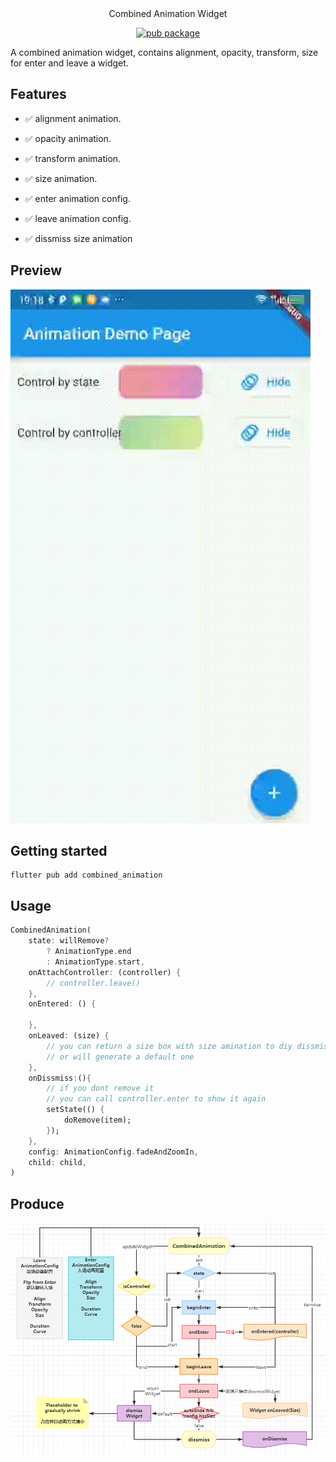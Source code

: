 <center>Combined Animation Widget</center>

<center>

[![pub package](https://img.shields.io/pub/v/combined_animation.svg)](https://pub.dartlang.org/packages/combined_animation)

</center>

A combined animation widget, contains alignment, opacity, transform, size for enter and leave a widget.

## Features

- ✅ alignment animation.
- ✅ opacity animation.
- ✅ transform animation.
- ✅ size animation.

- ✅ enter animation config.
- ✅ leave animation config.

- ✅ dissmiss size animation

## Preview

![preview](preview/preview.gif "preview")

## Getting started

```shell
flutter pub add combined_animation
```

## Usage

```dart
CombinedAnimation(
    state: willRemove?
        ? AnimationType.end
        : AnimationType.start,
    onAttachController: (controller) {
        // controller.leave()
    },
    onEntered: () {
        
    },
    onLeaved: (size) {
        // you can return a size box with size amination to diy dissmiss animation
        // or will generate a default one
    },
    onDissmiss:(){
        // if you dont remove it
        // you can call controller.enter to show it again
        setState(() {
            doRemove(item);
        });
    },
    config: AnimationConfig.fadeAndZoomIn,
    child: child,
)
```

## Produce

![Produce](preview/produce.png)